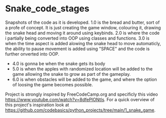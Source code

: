 # Snake_code_stages
Snapshots of the code as it is developed.
1.0 is the bread and butter, sort of a profe of concept. It is just creating the game window, colouring it, drawing the snake head and moving it around using keybinds.
2.0 is where the code i partially being converted into OOP using classes and functions.
3.0 is when the time aspect is added alowing the snake head to move automaticly, the ability to pause movement is added using "SPACE" and the code is further onverted into OOP.
* 4.0 is gonna be when the snake gets its body
* 5.0 is when the apples with randomized location will be added to the game allowing the snake to grow as part of the gameplay.
* 6.0 is when obstacles will be added to the game, and where the option of loosing the game becomes possible.

Project is strongly inspired by FreeCodeCamp.org and specificly this video https://www.youtube.com/watch?v=8dfePlONtls. For a quick overview of this project's inspiration look at https://github.com/codebasics/python_projects/tree/main/1_snake_game.
